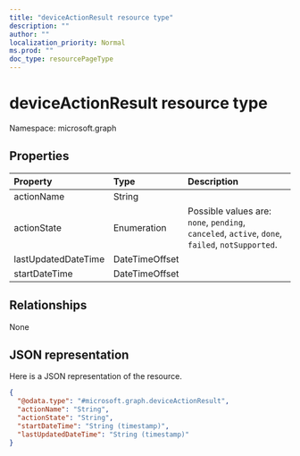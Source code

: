 ```yaml
---
title: "deviceActionResult resource type"
description: ""
author: ""
localization_priority: Normal
ms.prod: ""
doc_type: resourcePageType
---
```


# deviceActionResult resource type


Namespace: microsoft.graph



## Properties
|Property|Type|Description|
|:---|:---|:---|
|actionName|String||
|actionState|Enumeration| Possible values are: `none`, `pending`, `canceled`, `active`, `done`, `failed`, `notSupported`.|
|lastUpdatedDateTime|DateTimeOffset||
|startDateTime|DateTimeOffset||

## Relationships
None

## JSON representation
Here is a JSON representation of the resource.
<!-- {
  "blockType": "resource",
  "@odata.type": "microsoft.graph.deviceActionResult"
}
-->
``` json
{
  "@odata.type": "#microsoft.graph.deviceActionResult",
  "actionName": "String",
  "actionState": "String",
  "startDateTime": "String (timestamp)",
  "lastUpdatedDateTime": "String (timestamp)"
}
```

